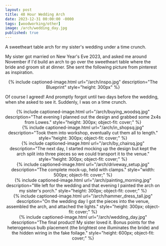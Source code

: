 ```yaml
---
layout: post
title: 48 Hour Wedding Arch
date: 2023-12-31 00:00:00 -0000
tags: [woodworking/other]
image: /arch/wedding_day.jpg
published: true
---
```

A sweetheart table arch for my sister's wedding under a time crunch.

My sister got married on New Year's Eve 2023, and asked me around November if I'd build an arch to go over the sweetheart table where the bride and groom sit at dinner. She sent the following picture from pinterest as inspiration.

<div style="text-align: center;"> {% include captioned-image.html url="/arch/inspo.jpg" description="The Blueprint" style="height: 300px" %} </div>

Of course I agreed! And promptly forgot until two days before the wedding, when she asked to see it. Suddenly, I was on a time crunch. 

<div class="container">
  <div class="row">
    <div class="col-sm">
      <div style="text-align: center;"> {% include captioned-image.html url="/arch/buying_woodsq.jpg" description="That evening I planned out the design and grabbed some 2x4s from Lowes." style="height: 300px; object-fit: cover;" %} </div>
    </div>
    <div class="col-sm">
      <div style="text-align: center;"> {% include captioned-image.html url="/arch/in_shopsq.jpg" description="Took them into workshop, eventually cut them all to length." style="height: 300px; object-fit: cover;" %} </div>
    </div>
  </div>
</div>


<div class="container">
  <div class="row">
    <div class="col-sm">
      <div style="text-align: center;"> {% include captioned-image.html url="/arch/by_chairsq.jpg" description="The next day, I started mocking up the design but kept the arch split into three pieces so we could transport it to the venue." style="height: 300px; object-fit: cover;" %} </div>
    <div class="col-sm">
      <div style="text-align: center;"> {% include captioned-image.html url="/arch/driveway_setup.jpg" description="The complete mock-up, held with clamps." style="width: 500px; object-fit: cover;" %} </div>
    </div>
  </div>
</div>


<div class="container">
  <div class="row">
    <div class="col-sm">
      <div style="text-align: center;"> {% include captioned-image.html url="/arch/painting_morning.jpg" description="We left for the wedding and that evening I painted the arch on my sister's porch." style="height: 300px; object-fit: cover;" %} </div>
    </div>
    <div class="col-sm">
      <div style="text-align: center;"> {% include captioned-image.html url="/arch/hammer_dress_tall.jpg" description="On the wedding day I got the pieces into the venue, assembled the arch, and attached the lights." style="height: 300px; object-fit: cover;" %} </div>
    </div>
  </div>
</div>

<div style="text-align: center;"> {% include captioned-image.html url="/arch/wedding_day.jpg" description="The final product! My sister loved it. Bonus points for the heterogenous bulb placement (the brightest one illuminates the bride) and the hidden wiring in the fake foilage." style="height: 600px; object-fit: cover;" %} </div>



<!-- 
[inspo]: /assets/img/arch/inspo.jpg
[ppp]: https://postpartumproject.com/
[ppp-old-landing]: /assets/img/postpartum-old-landing.jpg
[ppp-new-landing]: /assets/img/postpartum-new-landing.jpg
[atlantic]:  https://www.theatlantic.com/health/archive/2016/06/the-struggle-of-seeking-therapy-while-poor/484970/ -->